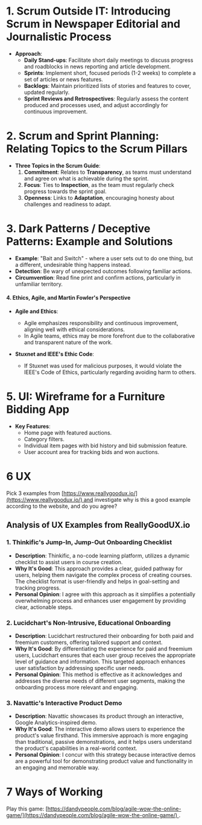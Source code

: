 # 1. Scrum Outside IT: Introducing Scrum in Newspaper Editorial and Journalistic Process

- **Approach**:
    - **Daily Stand-ups**: Facilitate short daily meetings to discuss progress and roadblocks in news reporting and article development.
    - **Sprints**: Implement short, focused periods (1-2 weeks) to complete a set of articles or news features.
    - **Backlogs**: Maintain prioritized lists of stories and features to cover, updated regularly.
    - **Sprint Reviews and Retrospectives**: Regularly assess the content produced and processes used, and adjust accordingly for continuous improvement.

# 2. Scrum and Sprint Planning: Relating Topics to the Scrum Pillars

- **Three Topics in the Scrum Guide**:
    1. **Commitment**: Relates to **Transparency**, as teams must understand and agree on what is achievable during the sprint.
    2. **Focus**: Ties to **Inspection**, as the team must regularly check progress towards the sprint goal.
    3. **Openness**: Links to **Adaptation**, encouraging honesty about challenges and readiness to adapt.

# 3. Dark Patterns / Deceptive Patterns: Example and Solutions

- **Example**: "Bait and Switch" - where a user sets out to do one thing, but a different, undesirable thing happens instead.
- **Detection**: Be wary of unexpected outcomes following familiar actions.
- **Circumvention**: Read fine print and confirm actions, particularly in unfamiliar territory.

#### 4. Ethics, Agile, and Martin Fowler's Perspective

- **Agile and Ethics**:
    
    - Agile emphasizes responsibility and continuous improvement, aligning well with ethical considerations.
    - In Agile teams, ethics may be more forefront due to the collaborative and transparent nature of the work.
- **Stuxnet and IEEE's Ethic Code**:
    
    - If Stuxnet was used for malicious purposes, it would violate the IEEE's Code of Ethics, particularly regarding avoiding harm to others.

# 5. UI: Wireframe for a Furniture Bidding App

- **Key Features**:
    - Home page with featured auctions.
    - Category filters.
    - Individual item pages with bid history and bid submission feature.
    - User account area for tracking bids and won auctions.

# 6 UX

Pick 3 examples from [https://www.reallygoodux.io/](https://www.reallygoodux.io/) and investigate why is this a good example according to the website, and do you agree?

## Analysis of UX Examples from ReallyGoodUX.io

### 1. Thinkific's Jump-In, Jump-Out Onboarding Checklist

- **Description**: Thinkific, a no-code learning platform, utilizes a dynamic checklist to assist users in course creation.
- **Why It's Good**: This approach provides a clear, guided pathway for users, helping them navigate the complex process of creating courses. The checklist format is user-friendly and helps in goal-setting and tracking progress.
- **Personal Opinion**: I agree with this approach as it simplifies a potentially overwhelming process and enhances user engagement by providing clear, actionable steps.
### 2. Lucidchart's Non-Intrusive, Educational Onboarding

- **Description**: Lucidchart restructured their onboarding for both paid and freemium customers, offering tailored support and context.
- **Why It's Good**: By differentiating the experience for paid and freemium users, Lucidchart ensures that each user group receives the appropriate level of guidance and information. This targeted approach enhances user satisfaction by addressing specific user needs.
- **Personal Opinion**: This method is effective as it acknowledges and addresses the diverse needs of different user segments, making the onboarding process more relevant and engaging.

### 3. Navattic's Interactive Product Demo

- **Description**: Navattic showcases its product through an interactive, Google Analytics-inspired demo.
- **Why It's Good**: The interactive demo allows users to experience the product's value firsthand. This immersive approach is more engaging than traditional, passive demonstrations, and it helps users understand the product's capabilities in a real-world context.
- **Personal Opinion**: I concur with this strategy because interactive demos are a powerful tool for demonstrating product value and functionality in an engaging and memorable way.

# 7 Ways of Working
Play this game: [https://dandypeople.com/blog/agile-wow-the-online-game/](https://dandypeople.com/blog/agile-wow-the-online-game/) .